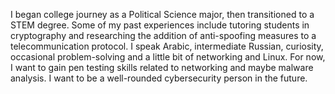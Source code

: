 I began college journey as a Political Science major, then transitioned to a STEM degree. Some of my past experiences
include tutoring students in cryptography and researching the addition of anti-spoofing measures to a telecommunication
protocol. I speak Arabic, intermediate Russian, curiosity, occasional problem-solving and a little bit of networking and Linux. For now, I want to gain pen testing skills related to networking and maybe malware analysis.
I want to be a well-rounded cybersecurity person in the future.
